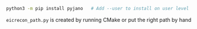 ```bash
python3 -m pip install pyjano   # Add --user to install on user level
```

`eicrecon_path.py` is created by running CMake or put the right path by hand
